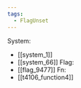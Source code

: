 ```yaml
---
tags:
  - FlagUnset
---
```

System:
- [[system_1]]
- [[system_66]]
Flag:
- [[flag_9477]]
Fn:
- [[t4106_function4]]

